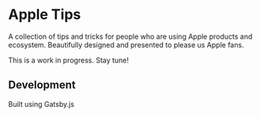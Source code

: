 # Apple Tips

A collection of tips and tricks for people who are using Apple products and ecosystem. Beautifully designed and presented to please us Apple fans.

This is a work in progress. Stay tune!

## Development

Built using Gatsby.js